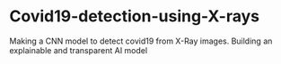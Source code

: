 # Covid19-detection-using-X-rays
Making a CNN model to detect covid19 from X-Ray images. Building an explainable and transparent AI model
